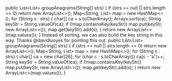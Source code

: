 public List<List<String>> groupAnagrams(String[] strs) {
if (strs == null || strs.length == 0) return new ArrayList<>();
Map<String, List<String>> map = new HashMap<>();
for (String s : strs) {
char[] ca = s.toCharArray();
Arrays.sort(ca);
String keyStr = String.valueOf(ca);
if (!map.containsKey(keyStr)) map.put(keyStr, new ArrayList<>());
map.get(keyStr).add(s);
}
return new ArrayList<>(map.values());
}
Instead of sorting, we can also build the key string in this way. Thanks @davidluoyes for pointing this out.
​
public List<List<String>> groupAnagrams(String[] strs) {
if (strs == null || strs.length == 0) return new ArrayList<>();
Map<String, List<String>> map = new HashMap<>();
for (String s : strs) {
char[] ca = new char[26];
for (char c : s.toCharArray()) ca[c - 'a']++;
String keyStr = String.valueOf(ca);
if (!map.containsKey(keyStr)) map.put(keyStr, new ArrayList<>());
map.get(keyStr).add(s);
}
return new ArrayList<>(map.values());
}